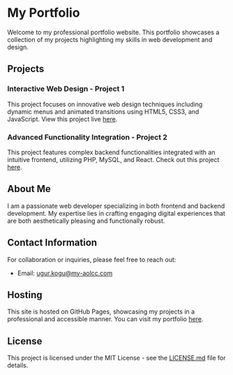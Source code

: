 # My Portfolio

Welcome to my professional portfolio website. This portfolio showcases a collection of my projects highlighting my skills in web development and design.

## Projects

### Interactive Web Design - Project 1
This project focuses on innovative web design techniques including dynamic menus and animated transitions using HTML5, CSS3, and JavaScript. View this project live [here](https://github.com/Ugurkogu1).

### Advanced Functionality Integration - Project 2
This project features complex backend functionalities integrated with an intuitive frontend, utilizing PHP, MySQL, and React. Check out this project [here](https://github.com/Ugurkogu1).

## About Me

I am a passionate web developer specializing in both frontend and backend development. My expertise lies in crafting engaging digital experiences that are both aesthetically pleasing and functionally robust.

## Contact Information

For collaboration or inquiries, please feel free to reach out:
- Email: [ugur.kogu@my-aolcc.com](ugur.kogu@my-aolcc.com)

## Hosting

This site is hosted on GitHub Pages, showcasing my projects in a professional and accessible manner. You can visit my portfolio [here](https://github.com/Ugurkogu1).

## License

This project is licensed under the MIT License - see the [LICENSE.md](LICENSE.md) file for details.
